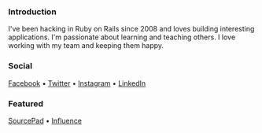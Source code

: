 ### Introduction
I've been hacking in Ruby on Rails since 2008 and loves building interesting applications. I'm passionate about learning and teaching others. I love working with my team and keeping them happy.

### Social
[Facebook](https://fb.me/jfjade18) • [Twitter](https://twitter.com/jfjade18) • [Instagram](https://instagram.com/jfjade18) • [LinkedIn](https://ph.linkedin.com/in/jaseculles)

### Featured
[SourcePad](https://www.sourcepad.com/) • [Influence](https://goo.gl/9z0Gul)